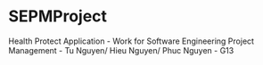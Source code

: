 # SEPMProject
Health Protect Application - Work for Software Engineering Project Management - Tu Nguyen/ Hieu Nguyen/ Phuc Nguyen - G13
